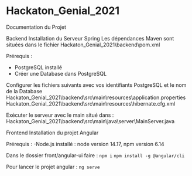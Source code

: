 # Hackaton_Genial_2021
Documentation du Projet 

Backend Installation du Serveur Spring
Les dépendances Maven sont situées dans le fichier Hackaton_Genial_2021\backend\pom.xml

Prérequis :
- PostgreSQL installé
- Créer une Database dans PostgreSQL

Configurer les fichiers suivants avec vos identifiants PostgreSQL et le nom de la Database
Hackaton_Genial_2021\backend\src\main\resources\application.properties
Hackaton_Genial_2021\backend\src\main\resources\hibernate.cfg.xml

Exécuter le serveur avec le main situé dans :
Hackaton_Genial_2021\backend\src\main\java\server\MainServer.java

Frontend Installation du projet Angular

Prérequis :
  -Node.js installé : node version 14.17, npm version 6.14
  
Dans le dossier front/angular-ui faire :
`npm i`
`npm install -g @angular/cli`

Pour lancer le projet angular :
`ng serve`
